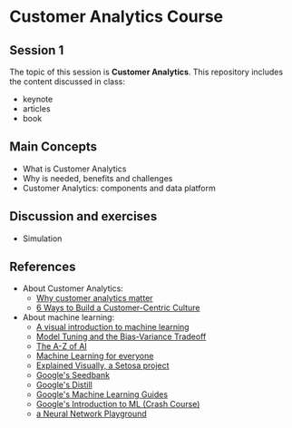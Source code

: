 # Customer Analytics Course

## Session 1

The topic of this session is **Customer Analytics**. This repository includes the content discussed in class:

  - keynote
  - articles
  - book

## Main Concepts

  - What is Customer Analytics
  - Why is needed, benefits and challenges
  - Customer Analytics: components and data platform
  
## Discussion and exercises

  - Simulation
  
## References

 - About Customer Analytics:
    - [Why customer analytics matter](https://www.mckinsey.com/business-functions/marketing-and-sales/our-insights/why-customer-analytics-matter)
    - [6 Ways to Build a Customer-Centric Culture](https://hbr.org/2018/10/6-ways-to-build-a-customer-centric-culture)
 - About machine learning:
    - [A visual introduction to machine learning](http://www.r2d3.us/visual-intro-to-machine-learning-part-1/)
    - [Model Tuning and the Bias-Variance Tradeoff](http://www.r2d3.us/visual-intro-to-machine-learning-part-2/)
    - [The A-Z of AI](https://atozofai.withgoogle.com)
    - [Machine Learning for everyone](https://vas3k.com/blog/machine_learning/?ref=hn)
    - [Explained Visually, a Setosa project](http://setosa.io/ev/)
    - [Google's Seedbank](http://tools.google.com/seedbank/)
    - [Google's Distill](https://distill.pub)
    - [Google's Machine Learning Guides](https://developers.google.com/machine-learning/guides/)
    - [Google's Introduction to ML (Crash Course)](https://developers.google.com/machine-learning/crash-course/ml-intro)
    - [a Neural Network Playground](https://playground.tensorflow.org/)
